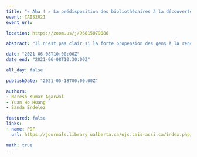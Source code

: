```yaml
---
title: "« Aha ! » La prédisposition des bibliothécaires à la découverte fortuite d'informations sur le lieu de travail"
event: CAIS2021
event_url:

location: https://zoom.us/j/96815079086

abstract: "Il n'est pas clair si la forte propension des gens à la rencontre d’informations se transpose dans les contextes de travail organisationnels. Nous étudions la relation entre la prédisposition individuelle à la rencontre d'informations et la fréquence de la rencontre d'informations au travail. Grâce à une enquête auprès de 274 bibliothécaires médicaux des 100 meilleures facultés de médecine, nous avons constaté que la rencontre d’informations individuelle était un prédicteur significatif de la rencontre d’informations au travail. Ce résultat aide les chercheur.e.s en comportement informationnel à découvrir le transfert de comportements de la vie quotidienne aux environnements organisationnels. Cela attire l'attention sur la nécessité d'un plus grand soutien à la rencontre d’informations au travail, ce qui peut améliorer la contribution aux objectifs de l'organisation."

date: "2021-06-08T10:00:00Z"
date_end: "2021-06-08T10:30:00Z"

all_day: false

publishDate: "2021-05-18T00:00:00Z"

authors:
- Naresh Kumar Agarwal
- Yuan Ho Huang
- Sanda Erdelez

featured: false
links:
- name: PDF
  url: https://journals.library.ualberta.ca/ojs.cais-acsi.ca/index.php/cais-asci/article/view/1203/1038

math: true
---
```

